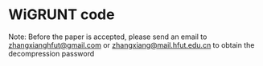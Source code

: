 # WiGRUNT code
Note: Before the paper is accepted, please send an email to zhangxianghfut@gmail.com or zhangxiang@mail.hfut.edu.cn to obtain the decompression password 
